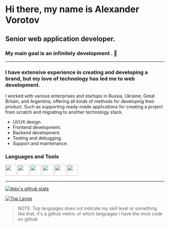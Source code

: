 
# Hi there, my name is Alexander Vorotov

## Senior web application developer.

###  My main goal is an infinitely development . 🚀

---

### I have extensive experience in creating and developing a brand, but my love of technology has led me to web development.
I worked with various enterprises and startups in Russia, Ukraine, Great Britain, and Argentina, offering all kinds of
methods for developing their product. Such as supporting ready-made applications for creating a project from scratch and
migrating to another technology stack.

- UI/UX design.
- Frontend development.
- Backend development.
- Testing and debugging.
- Support and maintenance.
  <br />

### Languages and Tools

[<img src="https://cdn.icon-icons.com/icons2/2415/PNG/512/react_original_logo_icon_146374.png" width=35px>][react] [<img src="https://cdn.icon-icons.com/icons2/2415/PNG/512/redux_original_logo_icon_146365.png" width=35px>][redux]  [<img src="https://cdn.icon-icons.com/icons2/2415/PNG/512/typescript_plain_logo_icon_146316.png" width=35px>][typescript] [<img src="https://cdn.icon-icons.com/icons2/910/PNG/512/html-5_icon-icons.com_71170.png" width=35px>][html] [<img src="https://cdn.icon-icons.com/icons2/2107/PNG/512/file_type_css_icon_130661.png" width=35px>][css] [<img src="https://cdn.icon-icons.com/icons2/2415/PNG/512/mongodb_original_wordmark_logo_icon_146425.png" width="35px">][mongodb]


---
[![Alex's github stats](https://github-readme-stats.vercel.app/api?username=al-vorotov&hide=stars)](https://github.com/anuraghazra/github-readme-stats)

[![Top Langs](https://github-readme-stats.vercel.app/api/top-langs/?username=al-vorotov&layout=compact)](https://github.com/anuraghazra/github-readme-stats)

>  NOTE: Top languages does not indicate my skill level or something like that, it's a github metric of which languages i have the most code on github

[react]: https://reactjs.org/

[javascript]: https://developer.mozilla.org/en-US/docs/Web/JavaScript

[typescript]: https://www.typescriptlang.org/

[python]: https://www.python.org/doc/

[html]: https://developer.mozilla.org/en-US/docs/Web/HTML

[css]: https://css-tricks.com/

[sass]: https://sass-lang.com/

[gatsby]: https://www.gatsbyjs.com/

[nest]: https://nestjs.com/

[redux]: https://redux.js.org/

[firebase]: https://firebase.google.com/

[aws]:https://aws.amazon.com/

[mongodb]: https://www.mongodb.com/

[node]: https://nodejs.org/en/

[sql]: https://www.w3schools.com/sql/

<br />
